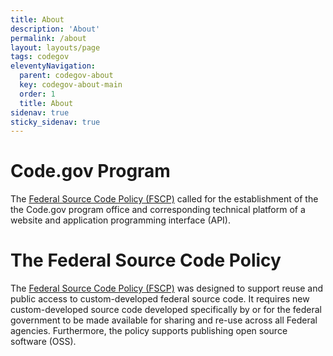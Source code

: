 ```yaml
---
title: About
description: 'About'
permalink: /about
layout: layouts/page
tags: codegov
eleventyNavigation:
  parent: codegov-about
  key: codegov-about-main
  order: 1
  title: About
sidenav: true
sticky_sidenav: true
---
```


# Code.gov Program

The [Federal Source Code Policy (FSCP)](https://www.whitehouse.gov/wp-content/uploads/legacy_drupal_files/omb/memoranda/2016/m_16_21.pdf) called for the establishment of the the Code.gov program office and corresponding technical platform of a website and application programming interface (API).


# The Federal Source Code Policy

The [Federal Source Code Policy (FSCP)](https://www.whitehouse.gov/wp-content/uploads/legacy_drupal_files/omb/memoranda/2016/m_16_21.pdf) was designed to support reuse and public access to custom-developed federal source code. It requires new custom-developed source code developed specifically by or for the federal government to be made available for sharing and re-use across all Federal agencies. Furthermore, the policy supports publishing open source software (OSS).
